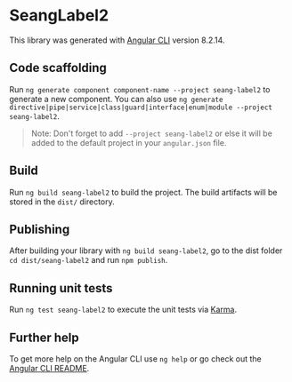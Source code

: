 # SeangLabel2

This library was generated with [Angular CLI](https://github.com/angular/angular-cli) version 8.2.14.

## Code scaffolding

Run `ng generate component component-name --project seang-label2` to generate a new component. You can also use `ng generate directive|pipe|service|class|guard|interface|enum|module --project seang-label2`.
> Note: Don't forget to add `--project seang-label2` or else it will be added to the default project in your `angular.json` file. 

## Build

Run `ng build seang-label2` to build the project. The build artifacts will be stored in the `dist/` directory.

## Publishing

After building your library with `ng build seang-label2`, go to the dist folder `cd dist/seang-label2` and run `npm publish`.

## Running unit tests

Run `ng test seang-label2` to execute the unit tests via [Karma](https://karma-runner.github.io).

## Further help

To get more help on the Angular CLI use `ng help` or go check out the [Angular CLI README](https://github.com/angular/angular-cli/blob/master/README.md).
